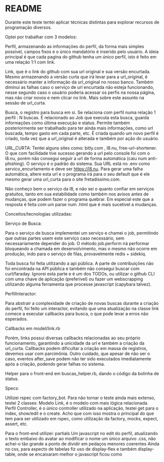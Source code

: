 # README

Durante este teste tentei aplicar técnicas distintas para explorar recursos de programação diversos.

Optei por trabalhar com 3 modelos:

Perfil, armazenando as informações do perfil, da forma mais simples possível, campos fixos e o único mandatório é inserido pelo usuário.  A ideia principal é que cada pagina do github tenha um único perfil, isto é feito em uma relação 1:1 com link.

Link, que é o link do github com sua url original e sua versão encurtada.  Mesmo armazenando a versão curta que irá levar para a url_original, é necessário manter a informação da url_original no nosso banco.  Também diminui as falhas caso o serviço de url encurtada não esteja funcionando, nesse segundo caso o usuário poderia acessar os perfis na nossa página, mas não criar novos e nem clicar no link.  Mais sobre este assunto na sessão de url_curta.

Busca, o registro para busca em si.  Se relaciona com perfil numa relação 1 perfil : N buscas.  É relacionado ao Job que executa esta busca, guarda informações como última execução e status.  Permite também posteriormente ser trabalhado para ter ainda mais informações, como url buscada, tempo gasto em cada parte, etc.  É criada quando um novo perfil é criado, toda vez que a url_original é alterada e também por ação do usuário. 



URL_CURTA:
Tentei alguns sites como: bitly.com , l8.nu, free-url-shortener.  O que com facilidade tive sucesso gerando a url pelo console foi com o l8.nu, porém não consegui seguir a url de forma automática (caiu num anti-phishing).  O serviço é o padrão do sistema.  Sua URL está no .env como servico_encurtamento e deve ser https://l8.nu.  Para gerar uma falha automática, altere esta url e o programa irá para o seu default que é ele mesmo gerar uma url_curta para o site fretadissimo.com.

Não conheço bem o serviço da l8, e não sei o quanto confiar em serviços gratuitos, tanto em sua estabilidade como também nos avisos antes de mudanças, que podem fazer o programa quebrar.  Em especial este que a resposta é feita com um parse num .html que é mais sucetível a mudanças.

Conceitos/tecnologias utilizadas:

Serviço de Busca:

Para o serviço de busca implementei um serviço e chamei o job, permitindo que outras partes usem este serviço caso necessário, sem necessariamente depender do job.  O método job.perform irá performar bloqueando a chamada em desenvolvimento, mas o mesmo não ocorre em produção, indo para o serviço de filas, provavelmente redis + sidekiq.

Toda busca foi feita utilizando a api pública.  A parte de contribuições não foi encontrada na API pública e também não consegui buscar com curl/faraday.  Ignorei esta parte e é um dos TODOs, ou utilizar o github CLI com uma chave de aplicação (preferível) ou fazer um webscrapping utilizando alguma ferramenta que processe javascript (capybara talvez).

PerfilInteractor:

Para abstrair a complexidade de criação de novas buscas durante a criação do perfil, foi feito um interactor, evitando que uma atualização na classe link comece a executar callbacks para busca, o que pode levar a erros não esperados.

Callbacks em model/link.rb

Porém, links possui diversas callbacks relacionadas ao seu próprio funcionamento, garantindo a unicidade da url e também a criação da url_curta.  Callbacks podem dificultar a criação em massa de registros, devemos usar com parcimônia.  Outro cuidado, que apesar de não ser o caso, eventos after_save podem não ter sido executados imediatamente após a criação, podendo gerar falhas no sistema.

Helper para o front-end em buscas_helper.rb, dando o código da bolinha de status.

Specs:

Utilizei rspec com factory_bot.  Para não tornar o teste ainda mais extenso, testei 2 classes:
Modelo Link, é o modelo com mais lógica relacionada.
Perfil Controller, é o único controller utilizado na aplicação, testei get para o index, show/edit e o create.  Acho que com isso mostra o principal do que tem para ser utilizado em rspec, como utilização da factory, mocks, expect, assert, etc.

Para o front-end utilizei:
    partials
    Um javascript no edit do perfil, atualizando o texto embaixo do avatar ao modificar o nome
    um único arquivo .css, não achei-o tão grande a ponto de dividir em pedaços menores coerentes
    Ainda no css, para aspecto de tabelas fiz uso de display-flex e também display-table, onde se encaixaram melhor
    o javascript ficou como <script> no final da tela mesmo, não é o mais elegante mas também uma alternativa de solução e movê-lo é o mesmo que com o .css
    Confirmação de delete foi feita com o turbo
    Coloquei um asset do snoopy, que inclusive acho que está em uso público devido a idade.

O que melhorar (vulgos TODOs)
- Aplicação foi majoritariamente gerada com scaffold e não limpei os arquivos não utilizados.  Inclusive, os arquivos de migração foram alterados sem migrações de alteração, então algumas áreas do scaffold poderão nem funcionar
- URL já cadastrada retorna um erro de unicidade.  Poderia retornar o perfil a qual ela é relacionada
- Não tem usuários, então todo mundo pode alterar todos os registros.  Poderiamos ter usuários, com toda ação que altera (tanto perfil quanto busca) somente podendo ser feita pelo usuário dono do registro
- Buscas tem controller gerado pelo scaffold mas não toquei nele, e é um que faz sentido ter pelo menos algumas funcionalidades como index e show
- Busca tem apenas 1 status de execução 'processando', uma atividade mais demorada aceitaria vários passos
- Buscar a informação de contribuições
- ApplicationRecord está forçando timezone -3, com certeza existe uma solução melhor para isto
- Perfil.procurar poderia utilizar pg_search com tsvector e tsarray, tem um custo maior de armazenamento e processamento da inserção/atualização mas é um índice que funciona muito bem
- Mensagens de erro estão variadas em inglês, ou português